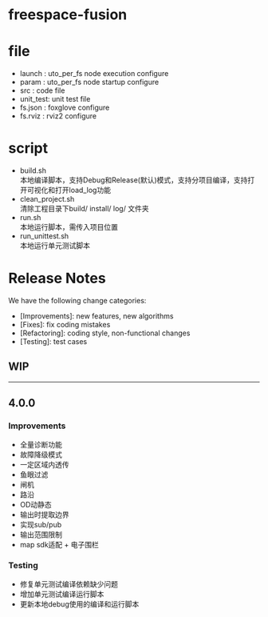 # freespace-fusion

# file
* launch   : uto_per_fs node execution configure
* param    : uto_per_fs node startup configure
* src      : code file
* unit_test: unit test file
* fs.json  : foxglove configure
* fs.rviz  : rviz2 configure

# script
* build.sh <br>
  本地编译脚本，支持Debug和Release(默认)模式，支持分项目编译，支持打开可视化和打开load_log功能<br>
* clean_project.sh <br>
  清除工程目录下build/ install/ log/ 文件夹 <br>
* run.sh <br>
  本地运行脚本，需传入项目位置 <br>
* run_unittest.sh <br>
  本地运行单元测试脚本 <br>

# Release Notes
We have the following change categories:
* [Improvements]: new features, new algorithms
* [Fixes]: fix coding mistakes
* [Refactoring]: coding style, non-functional changes
* [Testing]: test cases

## WIP
---

## 4.0.0
### Improvements
* 全量诊断功能
* 故障降级模式
* 一定区域内透传
* 鱼眼过滤
* 闸机
* 路沿
* OD动静态
* 输出时提取边界
* 实现sub/pub
* 输出范围限制
* map sdk适配 + 电子围栏
### Testing
* 修复单元测试编译依赖缺少问题
* 增加单元测试编译运行脚本
* 更新本地debug使用的编译和运行脚本
